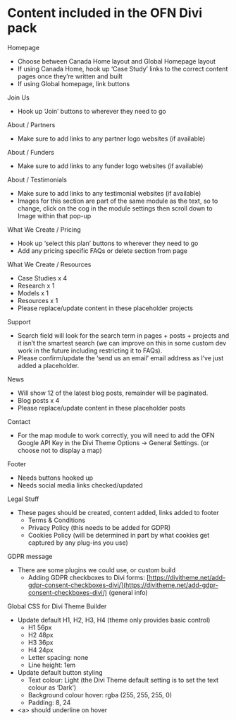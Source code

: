 # Content included in the OFN Divi pack



Homepage

* Choose between Canada Home layout and Global Homepage layout
* If using Canada Home, hook up ‘Case Study’ links to the correct content pages once they’re written and built
* If using Global homepage, link buttons

Join Us

* Hook up ‘Join’ buttons to wherever they need to go

About / Partners

* Make sure to add links to any partner logo websites (if available)

About / Funders

* Make sure to add links to any funder logo websites (if available)

About / Testimonials

* Make sure to add links to any testimonial websites (if available)
* Images for this section are part of the same module as the text, so to change, click on the cog in the module settings then scroll down to Image within that pop-up

What We Create / Pricing

* Hook up ‘select this plan’ buttons to wherever they need to go
* Add any pricing specific FAQs or delete section from page

What We Create / Resources

* Case Studies x 4
* Research x 1
* Models x 1
* Resources x 1
* Please replace/update content in these placeholder projects

Support

* Search field will look for the search term in pages + posts + projects and it isn’t the smartest search (we can improve on this in some custom dev work in the future including restricting it to FAQs).
* Please confirm/update the ‘send us an email’ email address as I’ve just added a placeholder.

News

* Will show 12 of the latest blog posts, remainder will be paginated.
* Blog posts x 4
* Please replace/update content in these placeholder posts

Contact

* For the map module to work correctly, you will need to add the OFN Google API Key in the Divi Theme Options → General Settings. (or choose not to display a map)

Footer 

* Needs buttons hooked up
* Needs social media links checked/updated

Legal Stuff

* These pages should be created, content added, links added to footer
  * Terms & Conditions
  * Privacy Policy (this needs to be added for GDPR)
  * Cookies Policy (will be determined in part by what cookies get captured by any plug-ins you use)

GDPR message

* There are some plugins we could use, or custom build
  * Adding GDPR checkboxes to Divi forms: [https://divitheme.net/add-gdpr-consent-checkboxes-divi/](https://divitheme.net/add-gdpr-consent-checkboxes-divi/) (general info)

Global CSS for Divi Theme Builder

* Update default H1, H2, H3, H4 (theme only provides basic control)
  * H1 56px
  * H2 48px
  * H3 36px
  * H4 24px
  * Letter spacing: none
  * Line height: 1em
* Update default button styling
  * Text colour: Light (the Divi Theme default setting is to set the text colour as ‘Dark’)
  * Background colour hover: rgba (255, 255, 255, 0)
  * Padding: 8, 24
* \<a> should underline on hover
